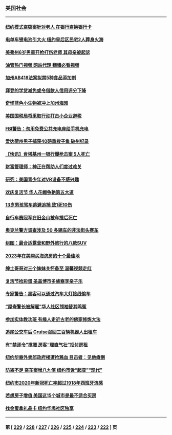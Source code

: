 ### 美国社会
---
#### [纽约模式盗窃案针对老人 在银行盗换银行卡](../../pages/ncid1078160/n13970187.md?04112045) 
#### [电单车锂电池引大火 纽约皇后区民宅2人葬身火海](../../pages/ncid1078160/n13970161.md?04112045) 
#### [美弗州6岁男童开枪打伤老师 其母亲被起诉](../../pages/ncid1078160/n13970009.md?04112045) 
#### [油管热门视频 网站代理 翻墙必看视频](http://138.2.39.72:81/youtube.html?epic-marker?04112045)
#### [加州AB418法案拟禁5种食品添加剂](../../pages/ncid1078160/n13970043.md?04112045) 
#### [拜登的学贷减免或令借款人信用评分下降](../../pages/ncid1078160/n13970007.md?04112045) 
#### [奇怪蓝色小生物被冲上加州海滩](../../pages/ncid1078160/n13970023.md?04112045) 
#### [美国国税局将采取行动打击小企业避税](../../pages/ncid1078160/n13969974.md?04112045) 
#### [FBI警告：勿用免费公共充电座给手机充电](../../pages/ncid1078160/n13969957.md?04112045) 
#### [爱达荷州男子捕获40磅重梭子鱼 破州纪录](../../pages/ncid1078160/n13969602.md?04112045) 
#### [【快讯】肯塔基州一银行爆枪击案 5人死亡](../../pages/ncid1078160/n13969846.md?04112045) 
#### [财富管理师：神正在帮助人们度过难关](../../pages/ncid1078160/n13969110.md?04112045) 
#### [研究：美国青少年对VR设备不感兴趣](../../pages/ncid1078160/n13969757.md?04112045) 
#### [欢庆复活节 华人花帽争艳第五大道](../../pages/ncid1078160/n13969367.md?04112045) 
#### [13岁男孩驾车逃避追捕 致1死10伤](../../pages/ncid1078160/n13969502.md?04112045) 
#### [自行车赛冠军在旧金山被车撞后死亡](../../pages/ncid1078160/n13969470.md?04112045) 
#### [奥克兰警方调查涉及 50 多辆车的非法街头赛车](../../pages/ncid1078160/n13969350.md?04112045) 
#### [组图：最合适露营和野外旅行的八款SUV](../../pages/ncid1078160/n13965255.md?04112045) 
#### [2023年在美购买海滨房的十个最佳地](../../pages/ncid1078160/n13969125.md?04112045) 
#### [绅士哥哥对三个妹妹关怀备至 温馨视频走红](../../pages/ncid1078160/n13968228.md?04112045) 
#### [复活节捡彩蛋 圣盖博市多族裔享亲子乐](../../pages/ncid1078160/n13968584.md?04112045) 
#### [专家警告：黑客可以通过汽车大灯接线偷车](../../pages/ncid1078160/n13968434.md?04112045) 
#### [“屋崙警长被解雇”华人社区领袖替其鸣冤](../../pages/ncid1078160/n13968162.md?04112045) 
#### [参加实体教功班 有缘人走近古老的佛家修炼大法](../../pages/ncid1078160/n13968133.md?04112045) 
#### [追尾公交车后 Cruise召回三百辆机器人出租车](../../pages/ncid1078160/n13968120.md?04112045) 
#### [有“禁逐令”撑腰 房客“理直气壮”拒付房租](../../pages/ncid1078160/n13967896.md?04112045) 
#### [纽约华裔外卖郎政府楼遭抢溅血 目击者：见他瘫倒](../../pages/ncid1078160/n13967904.md?04112045) 
#### [防盗不足 盗车案增八九倍 纽约市诉“起亚”“现代”](../../pages/ncid1078160/n13967900.md?04112045) 
#### [纽约市2020年新冠死亡率超过1918年西班牙流感](../../pages/ncid1078160/n13967921.md?04112045) 
#### [若想房子增值 美国这15个城市是最不适合买房](../../pages/ncid1078160/n13967815.md?04112045) 
#### [找金蛋拿礼品卡 纽约华埠社区独享](../../pages/ncid1078160/n13967908.md?04112045) 

---
#### 第 [ [229](./229.md?04112045) / [228](./228.md?04112045) / [227](./227.md?04112045) / [226](./226.md?04112045) / [225](./225.md?04112045) / [224](./224.md?04112045) / [223](./223.md?04112045) / [222](./222.md?04112045) ] 页
